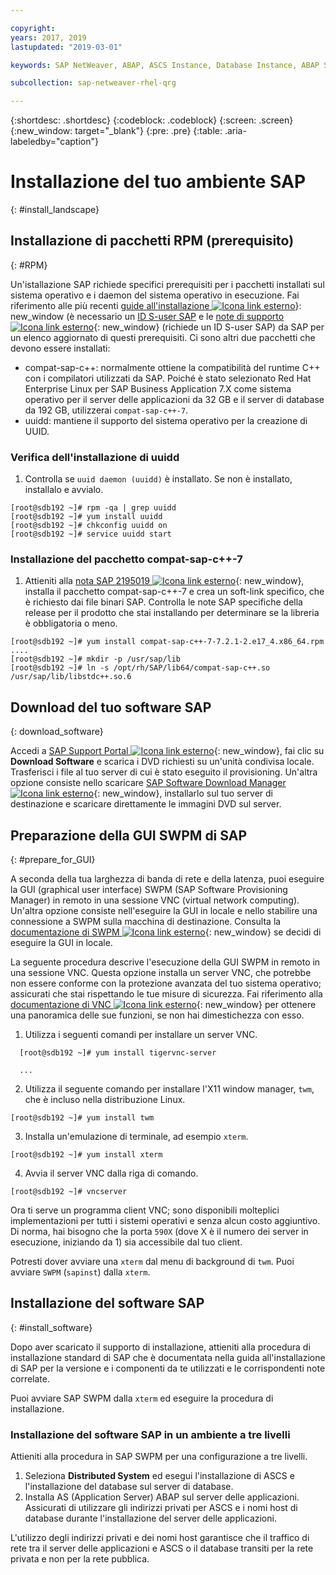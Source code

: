 ```yaml
---

copyright:
years: 2017, 2019
lastupdated: "2019-03-01"

keywords: SAP NetWeaver, ABAP, ASCS Instance, Database Instance, ABAP SAP Central Services, SWPM, application server, database server

subcollection: sap-netweaver-rhel-qrg

---
```


{:shortdesc: .shortdesc}
{:codeblock: .codeblock}
{:screen: .screen}
{:new_window: target="_blank"}
{:pre: .pre}
{:table: .aria-labeledby="caption"}

# Installazione del tuo ambiente SAP
{: #install_landscape}

## Installazione di pacchetti RPM (prerequisito)
{: #RPM}

Un'istallazione SAP richiede specifici prerequisiti per i pacchetti installati sul sistema operativo e i daemon del sistema operativo in esecuzione. Fai riferimento alle più recenti [guide all'installazione ![Icona link esterno](../icons/launch-glyph.svg "Icona link esterno")](https://support.sap.com/software/installations.html)}: new_window (è necessario un [ID S-user SAP](/docs/infrastructure/sap-netweaver?topic=sap-netweaver-getting-started#getting-started) e le [note di supporto ![Icona link esterno](../icons/launch-glyph.svg "Icona link esterno")](https://support.sap.com/notes){: new_window} (richiede un ID S-user SAP) da SAP per un elenco aggiornato di questi prerequisiti. Ci sono altri due pacchetti che devono essere installati:
* compat-sap-c++: normalmente ottiene la compatibilità del runtime C++ con i compilatori utilizzati da SAP. Poiché è stato selezionato Red Hat Enterprise Linux per SAP Business Application 7.X come sistema operativo per il server delle applicazioni da 32 GB e il server di database da 192 GB, utilizzerai `compat-sap-c++-7`.
* uuidd: mantiene il supporto del sistema operativo per la creazione di UUID.

### Verifica dell'installazione di uuidd

1. Controlla se `uuid daemon (uuidd)` è installato. Se non è installato, installalo e avvialo.
```
[root@sdb192 ~]# rpm -qa | grep uuidd
[root@sdb192 ~]# yum install uuidd
[root@sdb192 ~]# chkconfig uuidd on
[root@sdb192 ~]# service uuidd start
```

### Installazione del pacchetto compat-sap-c++-7

1. Attieniti alla [nota SAP 2195019 ![Icona link esterno](../icons/launch-glyph.svg "Icona link esterno")](https://launchpad.support.sap.com/#/notes/2195019){: new_window}, installa il pacchetto compat-sap-c++-7 e crea un soft-link specifico, che è richiesto dai file binari SAP. Controlla le note SAP specifiche della release per il prodotto che stai installando per determinare se la libreria è obbligatoria o meno.
```
[root@sdb192 ~]# yum install compat-sap-c++-7-7.2.1-2.e17_4.x86_64.rpm
....
[root@sdb192 ~]# mkdir -p /usr/sap/lib
[root@sdb192 ~]# ln -s /opt/rh/SAP/lib64/compat-sap-c++.so /usr/sap/lib/libstdc++.so.6
```

## Download del tuo software SAP
{: download_software}

Accedi a [SAP Support Portal ![Icona link esterno](../icons/launch-glyph.svg "Icona link esterno")](https://support.sap.com/en/index.html){: new_window}, fai clic su **Download Software** e scarica i DVD richiesti su un'unità condivisa locale. Trasferisci i file al tuo server di cui è stato eseguito il provisioning. Un'altra opzione consiste nello scaricare [SAP Software Download Manager ![Icona link esterno](../icons/launch-glyph.svg "Icona link esterno")](https://support.sap.com/en/my-support/software-downloads.html#section_995042677){: new_window}, installarlo sul tuo server di destinazione e scaricare direttamente le immagini DVD sul server.

## Preparazione della GUI SWPM di SAP
{: #prepare_for_GUI}

A seconda della tua larghezza di banda di rete e della latenza, puoi eseguire la GUI (graphical user interface) SWPM (SAP Software Provisioning Manager) in remoto in una sessione VNC (virtual network computing). Un'altra opzione consiste nell'eseguire la GUI in locale e nello stabilire una connessione a SWPM sulla macchina di destinazione. Consulta la [documentazione di SWPM ![Icona link esterno](../icons/launch-glyph.svg "Icona link esterno")](https://wiki.scn.sap.com/wiki/display/SL/Software+Provisioning+Manager+1.0+and+2.0){: new_window} se decidi di eseguire la GUI in locale.

La seguente procedura descrive l'esecuzione della GUI SWPM in remoto in una sessione VNC. Questa opzione installa un server VNC, che potrebbe non essere conforme con la protezione avanzata del tuo sistema operativo; assicurati che stai rispettando le tue misure di sicurezza. Fai riferimento alla [documentazione di VNC ![Icona link esterno](../icons/launch-glyph.svg "Icona link esterno")](http://searchnetworking.techtarget.com/definition/virtual-network-computing){: new_window} per ottenere una panoramica delle sue funzioni, se non hai dimestichezza con esso.

1. Utilizza i seguenti comandi per installare un server VNC.
```
  [root@sdb192 ~]# yum install tigervnc-server

  ...
```

2. Utilizza il seguente comando per installare l'X11 window manager, `twm`, che è incluso nella distribuzione Linux.

`[root@sdb192 ~]# yum install twm`

3. Installa un'emulazione di terminale, ad esempio `xterm`.

 `[root@sdb192 ~]# yum install xterm`

4. Avvia il server VNC dalla riga di comando.

 `[root@sdb192 ~]# vncserver`

Ora ti serve un programma client VNC; sono disponibili molteplici implementazioni per tutti i sistemi operativi e senza alcun costo aggiuntivo. Di norma, hai bisogno che la porta `590X` (dove X è il numero dei server in esecuzione, iniziando da 1) sia accessibile dal tuo client.

Potresti dover avviare una `xterm` dal menu di background di `twm`. Puoi avviare `SWPM` (`sapinst`) dalla `xterm`.

## Installazione del software SAP
{: #install_software}

Dopo aver scaricato il supporto di installazione, attieniti alla procedura di installazione standard di SAP che è documentata nella guida all'installazione di SAP per la versione e i componenti da te utilizzati e le corrispondenti note correlate.

Puoi avviare SAP SWPM dalla `xterm` ed eseguire la procedura di installazione.

### Installazione del software SAP in un ambiente a tre livelli

Attieniti alla procedura in SAP SWPM per una configurazione a tre livelli.

1. Seleziona **Distributed System** ed esegui l'installazione di ASCS e l'installazione del database sul server di database.
2. Installa AS (Application Server) ABAP sul server delle applicazioni. Assicurati di utilizzare gli indirizzi privati per ASCS e i nomi host di database durante l'installazione del server delle applicazioni.

L'utilizzo degli indirizzi privati e dei nomi host garantisce che il traffico di rete tra il server delle applicazioni e ASCS o il database transiti per la rete privata e non per la rete pubblica.
